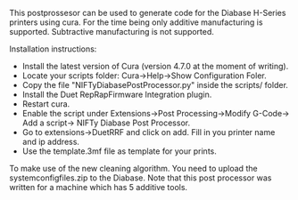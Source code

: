 This postprossesor can be used to generate code for the Diabase H-Series printers using cura.
For the time being only additive manufacturing is supported. Subtractive manufacturing is not supported.

Installation instructions:
* Install the latest version of Cura (version 4.7.0 at the moment of writing).
* Locate your scripts folder: Cura->Help->Show Configuration Foler.
* Copy the file "NIFTyDiabasePostProcessor.py" inside the scripts/ folder.
* Install the Duet RepRapFirmware Integration plugin.
* Restart cura.
* Enable the script under Extensions->Post Processing->Modify G-Code-> Add a script-> NIFTy Diabase Post Processor.
* Go to extensions->DuetRRF and click on add. Fill in you printer name and ip address.
* Use the template.3mf file as template for your prints.

To make use of the new cleaning algorithm. You need to upload the systemconfigfiles.zip to the Diabase. Note that this post processor was written for a machine which has 5 additive tools.
